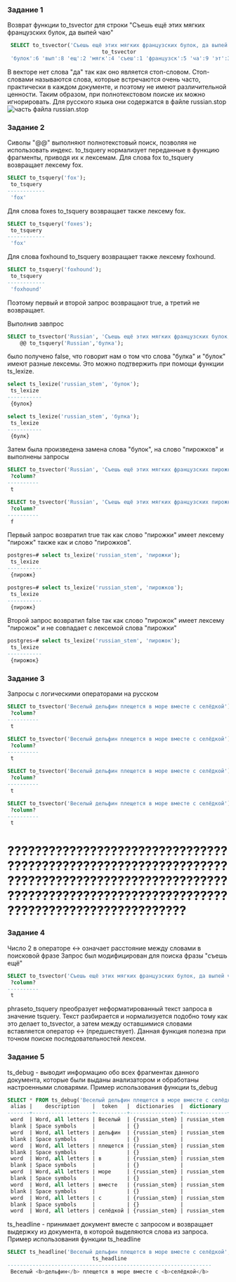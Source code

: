### Задание 1
Возврат функции to_tsvector для строки "Съешь ещё этих мягких французских булок, да выпей чаю"
```sql
 SELECT to_tsvector('Съешь ещё этих мягких французских булок, да выпей чаю');
                              to_tsvector
 'булок':6 'вып':8 'ещ':2 'мягк':4 'съеш':1 'французск':5 'ча':9 'эт':3
```
В векторе нет слова "да" так как оно является стоп-словом. Стоп-словами называются слова, которые встречаются очень часто, практически в каждом документе, и поэтому не имеют различительной ценности. Таким образом, при полнотекстовом поиске их можно игнорировать.
Для русского языка они содержатся в файле russian.stop 
![часть файла russian.stop](https://thumb.cloud.mail.ru/weblink/thumb/xw1/4VK9/9g1ni8P48/Fx.jpg?x-email=sanek_buh%40mail.ru)

### Задание 2
Сиволы "@@" выполняют полнотекстовый поиск, позволяя не использовать индекс.
to_tsquery нормализует переданные в функцию фрагменты, приводя их к лексемам. 
Для слова fox to_tsquery возвращает лексему fox.
```sql
SELECT to_tsquery('fox');
 to_tsquery
------------
 'fox'
```
Для слова foxes to_tsquery возвращает также лексему fox.
```sql
SELECT to_tsquery('foxes');
 to_tsquery
------------
 'fox'
```
Для слова foxhound to_tsquery возвращает также лексему foxhound.
```sql
SELECT to_tsquery('foxhound');
 to_tsquery
------------
 'foxhound'
```
Поэтому первый и второй запрос возвращают true, а третий не возвращает.

Выполнив завпрос 
```sql
SELECT to_tsvector('Russian', 'Съешь ещё этих мягких французских булок, да выпей чаю.')
    @@ to_tsquery('Russian','булка');
```
было получено false, что говорит нам о том что слова "булка" и "булок" имеют разные лексемы. Это можно подтвержить при помощи функции ts_lexize.
```sql
select ts_lexize('russian_stem', 'булок');
 ts_lexize
-----------
 {булок}
```
```sql
select ts_lexize('russian_stem', 'булка');
 ts_lexize
-----------
 {булк}
```

Затем была произведена замена слова "булок", на слово "пирожков" и выполнены запросы
```sql
SELECT to_tsvector('Russian', 'Съешь ещё этих мягких французских пирожков, да выпей чаю.') @@ to_tsquery('Russian','пирожки');
 ?column?
----------
 t
```
```sql
SELECT to_tsvector('Russian', 'Съешь ещё этих мягких французских пирожков, да выпей чаю.') @@ to_tsquery('Russian','пирожок');
 ?column?
----------
 f
```

Первый запрос возвратил true так как слово "пирожки" имеет лексему "пирожк" также как и слово "пирожков".
```sql
postgres=# select ts_lexize('russian_stem', 'пирожки');
 ts_lexize
-----------
 {пирожк}
```
```sql
postgres=# select ts_lexize('russian_stem', 'пирожков');
 ts_lexize
-----------
 {пирожк}
```

Второй запрос возвратил false так как слово "пирожок" имеет лексему "пирожок" и не совпадает с лексемой слова "пирожки"
```sql
postgres=# select ts_lexize('russian_stem', 'пирожок');
 ts_lexize
-----------
 {пирожок}
```

### Задание 3
Запросы с логическими операторами на русском
```sql
SELECT to_tsvector('Веселый дельфин плещется в море вместе с селёдкой') @@ to_tsquery('дельфин & селедка');
 ?column?
----------
 t
```

```sql
SELECT to_tsvector('Веселый дельфин плещется в море вместе с селёдкой') @@ to_tsquery('дельфин | вобла');
 ?column?
----------
 t
```


```sql
SELECT to_tsvector('Веселый дельфин плещется в море вместе с селёдкой') @@ to_tsquery('!вобла');
 ?column?
----------
 t
```

```sql
SELECT to_tsvector('Веселый дельфин плещется в море вместе с селёдкой') @@ to_tsquery('дельфин & (селедка | вобла) & !черепаха');
 ?column?
----------
 t
```

# ??????????????????????????????????????????????????????????????????????????????????????????????????????????????????????????????????????????????????????????

### Задание 4
Число 2 в операторе <-> означает расстояние между словами в поисковой фразе
Запрос был модифицирован для поиска фразы "съешь ещё"
```sql
SELECT to_tsvector('Съешь ещё этих мягких французских булок, да выпей чаю.') @@ to_tsquery('съешь<1>ещё');
 ?column?
----------
 t
```

phraseto_tsquery преобразует неформатированный текст запроса в значение tsquery. Текст разбирается и нормализуется подобно тому как это делает to_tsvector, а затем между оставшимися словами вставляется оператор <-> (предшествует).
Данная функция полезна при точном поиске последовательностей лексем.

### Задание 5
ts_debug - выводит информацию обо всех фрагментах данного документа, которые были выданы анализатором и обработаны настроенными словарями.
Пример использования функции ts_debug
```sql
SELECT * FROM ts_debug('Веселый дельфин плещется в море вместе с селёдкой');
 alias |    description    |  token   |  dictionaries  |  dictionary  |  lexemes
-------+-------------------+----------+----------------+--------------+-----------
 word  | Word, all letters | Веселый  | {russian_stem} | russian_stem | {весел}
 blank | Space symbols     |          | {}             |              |
 word  | Word, all letters | дельфин  | {russian_stem} | russian_stem | {дельфин}
 blank | Space symbols     |          | {}             |              |
 word  | Word, all letters | плещется | {russian_stem} | russian_stem | {плещет}
 blank | Space symbols     |          | {}             |              |
 word  | Word, all letters | в        | {russian_stem} | russian_stem | {}
 blank | Space symbols     |          | {}             |              |
 word  | Word, all letters | море     | {russian_stem} | russian_stem | {мор}
 blank | Space symbols     |          | {}             |              |
 word  | Word, all letters | вместе   | {russian_stem} | russian_stem | {вмест}
 blank | Space symbols     |          | {}             |              |
 word  | Word, all letters | с        | {russian_stem} | russian_stem | {}
 blank | Space symbols     |          | {}             |              |
 word  | Word, all letters | селёдкой | {russian_stem} | russian_stem | {селедк}
```

ts_headline - принимает документ вместе с запросом и возвращает выдержку из документа, в которой выделяются слова из запроса. 
Пример использования функции ts_headline
```sql
SELECT ts_headline('Веселый дельфин плещется в море вместе с селёдкой',to_tsquery('дельфин & селёдка'));
                           ts_headline
-----------------------------------------------------------------
 Веселый <b>дельфин</b> плещется в море вместе с <b>селёдкой</b>
```
